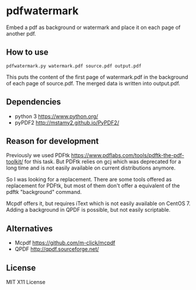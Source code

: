 # pdfwatermark

Embed a pdf as background or watermark and place it on each page of another pdf.

## How to use

```
pdfwatermark.py watermark.pdf source.pdf output.pdf
```

This puts the content of the first page of watermark.pdf in the background of each
page of source.pdf. The merged data is written into output.pdf.

## Dependencies

- python 3 https://www.python.org/
- pyPDF2 http://mstamy2.github.io/PyPDF2/

## Reason for development

Previously we used PDFtk https://www.pdflabs.com/tools/pdftk-the-pdf-toolkit/ for this task.
But PDFtk relies on gcj which was deprecated for a long time and is not easily available
on current distributions anymore.

So I was looking for a replacement. There are some tools offered as replacement for PDFtk,
but most of them don't offer a equivalent of the pdftk "background" command.

Mcpdf offers it, but requires iText which is not easily available on CentOS 7. Adding a
background in QPDF is possible, but not easily scriptable.

## Alternatives

- Mcpdf https://github.com/m-click/mcpdf
- QPDF http://qpdf.sourceforge.net/

## License

MIT X11 License
